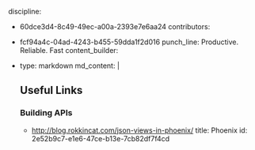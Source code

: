discipline:
  - 60dce3d4-8c49-49ec-a00a-2393e7e6aa24
contributors:
  - fcf94a4c-04ad-4243-b455-59dda1f2d016
punch_line: Productive. Reliable. Fast
content_builder:
  - 
    type: markdown
    md_content: |
      ## Useful Links
      
      ### Building APIs
      
      * http://blog.rokkincat.com/json-views-in-phoenix/
title: Phoenix
id: 2e52b9c7-e1e6-47ce-b13e-7cb82df7f4cd
